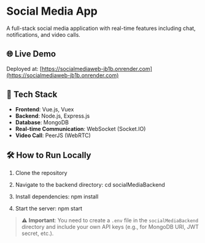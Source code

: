 # Social Media App

A full-stack social media application with real-time features including chat, notifications, and video calls.

## 🌐 Live Demo
Deployed at: [https://socialmediaweb-jb1b.onrender.com](https://socialmediaweb-jb1b.onrender.com)

## 🚀 Tech Stack

- **Frontend**: Vue.js, Vuex
- **Backend**: Node.js, Express.js
- **Database**: MongoDB
- **Real-time Communication**: WebSocket (Socket.IO)
- **Video Call**: PeerJS (WebRTC)

## 🛠️ How to Run Locally

1. Clone the repository
2. Navigate to the backend directory:
   cd socialMediaBackend
   
4. Install dependencies:
   npm install

5. Start the server:
   npm start

> ⚠️ **Important**: You need to create a `.env` file in the `socialMediaBackend` directory and include your own API keys (e.g., for MongoDB URI, JWT secret, etc.).
